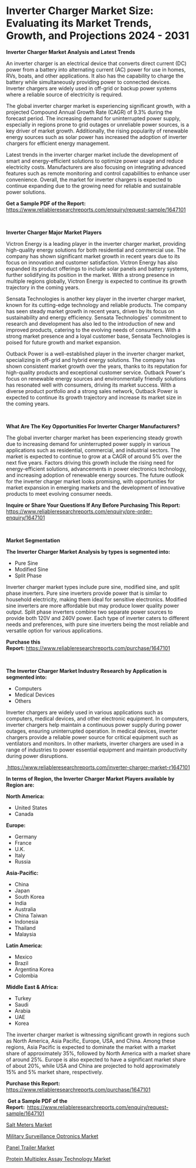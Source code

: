 <p><h1>Inverter Charger Market Size: Evaluating its Market Trends, Growth, and Projections 2024 - 2031</h1></p><p><strong>Inverter Charger Market Analysis and Latest Trends</strong></p>
<p><p>An inverter charger is an electrical device that converts direct current (DC) power from a battery into alternating current (AC) power for use in homes, RVs, boats, and other applications. It also has the capability to charge the battery while simultaneously providing power to connected devices. Inverter chargers are widely used in off-grid or backup power systems where a reliable source of electricity is required.</p><p>The global inverter charger market is experiencing significant growth, with a projected Compound Annual Growth Rate (CAGR) of 9.3% during the forecast period. The increasing demand for uninterrupted power supply, especially in regions prone to grid outages or unreliable power sources, is a key driver of market growth. Additionally, the rising popularity of renewable energy sources such as solar power has increased the adoption of inverter chargers for efficient energy management.</p><p>Latest trends in the inverter charger market include the development of smart and energy-efficient solutions to optimize power usage and reduce electricity costs. Manufacturers are also focusing on integrating advanced features such as remote monitoring and control capabilities to enhance user convenience. Overall, the market for inverter chargers is expected to continue expanding due to the growing need for reliable and sustainable power solutions.</p></p>
<p><strong>Get a Sample PDF of the Report:&nbsp;</strong> <a href="https://www.reliableresearchreports.com/enquiry/request-sample/1647101">https://www.reliableresearchreports.com/enquiry/request-sample/1647101</a></p>
<p>&nbsp;</p>
<p><strong>Inverter Charger Major Market Players</strong></p>
<p><p>Victron Energy is a leading player in the inverter charger market, providing high-quality energy solutions for both residential and commercial use. The company has shown significant market growth in recent years due to its focus on innovation and customer satisfaction. Victron Energy has also expanded its product offerings to include solar panels and battery systems, further solidifying its position in the market. With a strong presence in multiple regions globally, Victron Energy is expected to continue its growth trajectory in the coming years.</p><p>Sensata Technologies is another key player in the inverter charger market, known for its cutting-edge technology and reliable products. The company has seen steady market growth in recent years, driven by its focus on sustainability and energy efficiency. Sensata Technologies' commitment to research and development has also led to the introduction of new and improved products, catering to the evolving needs of consumers. With a strong market presence and a loyal customer base, Sensata Technologies is poised for future growth and market expansion.</p><p>Outback Power is a well-established player in the inverter charger market, specializing in off-grid and hybrid energy solutions. The company has shown consistent market growth over the years, thanks to its reputation for high-quality products and exceptional customer service. Outback Power's focus on renewable energy sources and environmentally friendly solutions has resonated well with consumers, driving its market success. With a diverse product portfolio and a strong sales network, Outback Power is expected to continue its growth trajectory and increase its market size in the coming years.</p></p>
<p>&nbsp;</p>
<p><strong>What Are The Key Opportunities For Inverter Charger Manufacturers?</strong></p>
<p><p>The global inverter charger market has been experiencing steady growth due to increasing demand for uninterrupted power supply in various applications such as residential, commercial, and industrial sectors. The market is expected to continue to grow at a CAGR of around 5% over the next five years. Factors driving this growth include the rising need for energy-efficient solutions, advancements in power electronics technology, and increasing adoption of renewable energy sources. The future outlook for the inverter charger market looks promising, with opportunities for market expansion in emerging markets and the development of innovative products to meet evolving consumer needs.</p></p>
<p><strong>Inquire or Share Your Questions If Any Before Purchasing This Report:</strong> <a href="https://www.reliableresearchreports.com/enquiry/pre-order-enquiry/1647101">https://www.reliableresearchreports.com/enquiry/pre-order-enquiry/1647101</a></p>
<p>&nbsp;</p>
<p><strong>Market Segmentation</strong></p>
<p><strong>The Inverter Charger Market Analysis by types is segmented into:</strong></p>
<p><ul><li>Pure Sine</li><li>Modified Sine</li><li>Split Phase</li></ul></p>
<p><p>Inverter charger market types include pure sine, modified sine, and split phase inverters. Pure sine inverters provide power that is similar to household electricity, making them ideal for sensitive electronics. Modified sine inverters are more affordable but may produce lower quality power output. Split phase inverters combine two separate power sources to provide both 120V and 240V power. Each type of inverter caters to different needs and preferences, with pure sine inverters being the most reliable and versatile option for various applications.</p></p>
<p><strong>Purchase this Report:&nbsp;</strong><a href="https://www.reliableresearchreports.com/purchase/1647101">https://www.reliableresearchreports.com/purchase/1647101</a></p>
<p>&nbsp;</p>
<p><strong>The Inverter Charger Market Industry Research by Application is segmented into:</strong></p>
<p><ul><li>Computers</li><li>Medical Devices</li><li>Others</li></ul></p>
<p><p>Inverter chargers are widely used in various applications such as computers, medical devices, and other electronic equipment. In computers, inverter chargers help maintain a continuous power supply during power outages, ensuring uninterrupted operation. In medical devices, inverter chargers provide a reliable power source for critical equipment such as ventilators and monitors. In other markets, inverter chargers are used in a range of industries to power essential equipment and maintain productivity during power disruptions.</p></p>
<p><a href="https://www.reliableresearchreports.com/inverter-charger-market-r1647101">&nbsp;https://www.reliableresearchreports.com/inverter-charger-market-r1647101</a></p>
<p><strong>In terms of Region, the Inverter Charger Market Players available by Region are:</strong></p>
<p>
    <p> <strong> North America: </strong>
        <ul>
            <li>United States</li>
            <li>Canada</li>
        </ul>
        </p> 
    <p> <strong> Europe: </strong>
        <ul>
            <li>Germany</li>
            <li>France</li>
            <li>U.K.</li>
            <li>Italy</li>
            <li>Russia</li>
        </ul>
        </p> 
    <p> <strong> Asia-Pacific: </strong>
        <ul>
            <li>China</li>
            <li>Japan</li>
            <li>South Korea</li>
            <li>India</li>
            <li>Australia</li>
            <li>China Taiwan</li>
            <li>Indonesia</li>
            <li>Thailand</li>
            <li>Malaysia</li>
        </ul>
        </p> 
    <p> <strong> Latin America: </strong>
        <ul>
            <li>Mexico</li>
            <li>Brazil</li>
            <li>Argentina Korea</li>
            <li>Colombia</li>
        </ul>
        </p> 
    <p> <strong> Middle East & Africa: </strong>
        <ul>
            <li>Turkey</li>
            <li>Saudi</li>
            <li>Arabia</li>
            <li>UAE</li>
            <li>Korea</li>
        </ul>
    </p>
    </p>
<p><p>The inverter charger market is witnessing significant growth in regions such as North America, Asia Pacific, Europe, USA, and China. Among these regions, Asia Pacific is expected to dominate the market with a market share of approximately 35%, followed by North America with a market share of around 25%. Europe is also expected to have a significant market share of about 20%, while USA and China are projected to hold approximately 15% and 5% market share, respectively.</p></p>
<p><strong>Purchase this Report: </strong><a href="https://www.reliableresearchreports.com/purchase/1647101">https://www.reliableresearchreports.com/purchase/1647101</a></p>
<p>&nbsp;<strong>Get a Sample PDF of the Report:&nbsp;&nbsp;</strong><a href="https://www.reliableresearchreports.com/enquiry/request-sample/1647101">https://www.reliableresearchreports.com/enquiry/request-sample/1647101</a></p>
<p><strong></strong></p>
<p><p><a href="https://github.com/troySchroederhs/Market-Research-Report-List-1/blob/main/salt-meters-market.md">Salt Meters Market</a></p><p><a href="https://www.linkedin.com/pulse/global-military-surveillance-optronics-market-size-expected-5gy4c?trackingId=YR93fdquQ2uuNUBbAvezzw%3D%3D">Military Surveillance Optronics Market</a></p><p><a href="https://github.com/zzflqewx24/Market-Research-Report-List-1/blob/main/panel-trailer-market.md">Panel Trailer Market</a></p><p><a href="https://www.linkedin.com/pulse/protein-multiplex-assay-technology-market-size-segmentation-trends-ybh6e?trackingId=GSugswF%2BTd29torzriBFbw%3D%3D">Protein Multiplex Assay Technology Market</a></p></p>